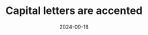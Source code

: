 ---
N: 
Rubrique: Typographie
title: Capital letters are accented
abstract: 
categories: ["Contents"]
agrege: O0000-E080
opquast: '0000'
indiceebook: '80'
description: "Rule n° 080"
before: "079"
weight: "080"
after: "081"
actif: '1'
layout: rules
date: 2024-09-18
tags: ["Accessibility", ""]
objectif: ["", ""]
Meo: [""]
Controle: [""
]
epubcheck: 
ace: 
Source: ["SNE"]
Referentiel: [""]
Steps: ["", ""]
---